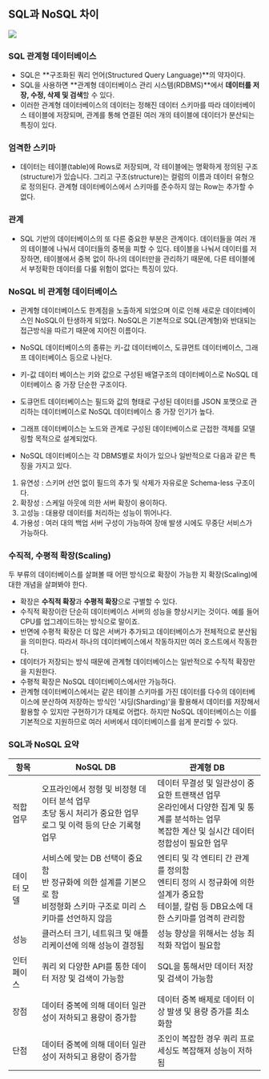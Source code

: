 ## SQL과 NoSQL 차이
![](https://velog.velcdn.com/images/cil05265/post/9329c814-4245-4170-a617-1a933f2b4c87/image.png)

### SQL 관계형 데이터베이스
- SQL은 **구조화된 쿼리 언어(Structured Query Language)**의 약자이다. 
- SQL을 사용하면 **관계형 데이터베이스 관리 시스템(RDBMS)**에서 **데이터를 저장, 수정, 삭제 및 검색**할 수 있다.
- 이러한 관계형 데이터베이스의 데이터는 정해진 데이터 스키마를 따라 데이터베이스 테이블에 저장되며, 관계를 통해 연결된 여러 개의 테이블에 데이터가 분산되는 특징이 있다.

### 엄격한 스키마
- 데이터는 테이블(table)에 Rows로 저장되며, 각 테이블에는 명확하게 정의된 구조(structure)가 있습니다. 그리고 구조(structure)는 컬럼의 이름과 데이터 유형으로 정의된다. 관계형 데이터베이스에서 스키마를 준수하지 않는 Row는 추가할 수 없다.

### 관계
- SQL 기반의 데이터베이스의 또 다른 중요한 부분은 관계이다. 데이터들을 여러 개의 테이블에 나눠서 데이터들의 중복을 피할 수 있다. 테이블을 나눠서 데이터를 저장하면, 테이블에서 중복 없이 하나의 데이터만을 관리하기 때문에, 다른 테이블에서 부정확한 데이터를 다룰 위험이 없다는 특징이 있다.

### NoSQL 비 관계형 데이터베이스
- 관계형 데이터베이스도 한계점을 노출하게 되었으며 이로 인해 새로운 데이터베이스인 NoSQL이 탄생하게 되었다. NoSQL은 기본적으로 SQL(관계형)와 반대되는 접근방식을 따르기 때문에 지어진 이름이다.
- NoSQL 데이터베이스의 종류는 키-값 데이터베이스, 도큐먼트 데이터베이스, 그래프 데이터베이스 등으로 나뉜다. 
- 키-값 데이터 베이스는 키와 값으로 구성된 배열구조의 데이터베이스로 NoSQL 데이터베이스 중 가장 단순한 구조이다.
- 도큐먼트 데이터베이스는 필드와 값의 형태로 구성된 데이터를 JSON 포맷으로 관리하는 데이터베이스로 NoSQL 데이터베이스 중 가장 인기가 높다. 
- 그래프 데이터베이스는 노드와 관계로 구성된 데이터베이스로 근접한 객체를 모델링할 목적으로 설계되었다.

- NoSQL 데이터베이스는 각 DBMS별로 차이가 있으나 일반적으로 다음과 같은 특징을 가지고 있다.
1. 유연성 : 스키머 선언 없이 필드의 추가 및 삭제가 자유로운 Schema-less 구조이다.
2. 확장성 : 스케일 아웃에 의한 서버 확장이 용이하다.
3. 고성능 : 대용량 데이터를 처리하는 성능이 뛰어나다.
4. 가용성 : 여러 대의 백업 서버 구성이 가능하여 장애 발생 시에도 무중단 서비스가 가능하다.

### 수직적,  수평적 확장(Scaling)
두 부류의 데이터베이스를 살펴볼 때 어떤 방식으로 확장이 가능한 지 확장(Scaling)에 대한 개념을 살펴봐야 한다.
- 확장은 **수직적 확장**과 **수평적 확장**으로 구별할 수 있다. 
- 수직적 확장이란 단순히 데이터베이스 서버의 성능을 향상시키는 것이다. 예를 들어 CPU를 업그레이드하는 방식으로 말이죠. 
- 반면에 수평적 확장은 더 많은 서버가 추가되고 데이터베이스가 전체적으로 분산됨을 의미한다. 따라서 하나의 데이터베이스에서 작동하지만 여러 호스트에서 작동한다.
- 데이터가 저장되는 방식 때문에 관계형 데이터베이스는 일반적으로 수직적 확장만을 지원한다. 
- 수평적 확장은 NoSQL 데이터베이스에서만 가능하다.
- 관계형 데이터베이스에서는 같은 테이블 스키마를 가진 데이터를 다수의 데이터베이스에 분산하여 저장하는 방식인 '샤딩(Sharding)'을 활용해서 데이터를 저장해서 활용할 수 있지만 구현하기가 대체로 어렵다.
하지만 NoSQL 데이터베이스는 이를 기본적으로 지원하므로 여러 서버에서 데이터베이스를 쉽게 분리할 수 있다.

### SQL과 NoSQL 요약
|항목|NoSQL DB|관계형 DB|
|------|---|---|
|적합업무|오프라인에서 정형 및 비정형 데이터 분석 업무 <br> 초당 동시 처리가 중요한 업무 <br> 로그 및 이력 등의 단순 기록형 업무 | 데이터 무결성 및 일관성이 중요한 트랜잭션 업무 <br> 온라인에서 다양한 집계 및 통계를 분석하는 업무 <br> 복잡한 계산 및 실시간 데이터 정합성이 필요한 업무|
|데이터 모델| 서비스에 맞는 DB 선택이 중요함 <br> 반 정규화에 의한 설계를 기본으로 함 <br> 비정형화 스키마 구조로 미리 스키마를 선언하지 않음 | 엔티티 및 각 엔티티 간 관계를 정의함 <br> 엔티티 정의 시 정규화에 의한 설계가 중요함 <br> 테이블, 칼럼 등 DB요소에 대한 스키마를 엄격히 관리함|
|성능 | 클러스터 크기, 네트워크 및 애플리케이션에 의해 성능이 결정됨 | 성능 향상을 위해서는 성능 최적화 작업이 필요함|
|인터페이스 | 쿼리 외 다양한 API를 통한 데이터 저장 및 검색이 가능함 |SQL을 통해서만 데이터 저장 및 검색이 가능함|
|장점 |데이터 중복에 의해 데이터 일관성이 저하되고 용량이 증가함 |데이터 중복 배제로 데이터 이상 발생 및 용량 증가를 최소화함|
|단점| 데이터 중복에 의해 데이터 일관성이 저하되고 용량이 증가함 |조인이 복잡한 경우 쿼리 프로세싱도 복잡해져 성능이 저하됨|